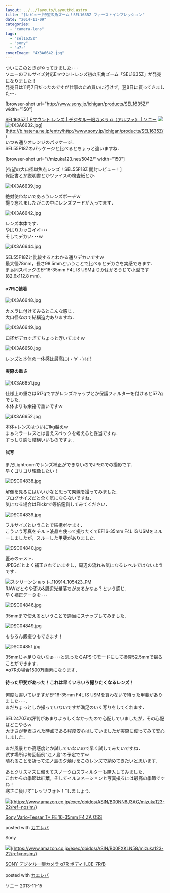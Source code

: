 ```yaml
---
layout: ../../layouts/LayoutMd.astro
title: "[レビュー]待望広角ズーム！SEL1635Z ファーストインプレッション"
date: "2014-11-09"
categories: 
  - "camera-lens"
tags: 
  - "sel1635z"
  - "sony"
  - "α7r"
coverImage: "4X3A6642.jpg"
---
```


ついにこのときがやってきました･･･  
ソニーのフルサイズ対応Eマウントレンズ初の広角ズーム「SEL1635Z」が発売になりました！  
発売日は11月7日だったのですが仕事のため買いに行けず，翌8日に買ってきました～．

\[browser-shot url="http://www.sony.jp/ichigan/products/SEL1635Z/" width="150"\]

[SEL1635Z | Eマウント レンズ | デジタル一眼カメラ α（アルファ） | ソニー](http://www.sony.jp/ichigan/products/SEL1635Z/) ![](/archive/images/4X3A6632.jpg)![4X3A6632.jpg](/archive/images/15127357853_84e9143198_b.jpg)](http://b.hatena.ne.jp/entry/http://www.sony.jp/ichigan/products/SEL1635Z/)  
いつも通りオレンジのパッケージ．  
SEL55F18Zのパッケージと比べるとちょっと違いますね．

\[browser-shot url="//mizuka123.net/5042/" width="150"\]

[待望の大口径単焦点レンズ！SEL55F18Z 開封レビュー！]  
保証書とか説明書とかツァイスの検査紙とか．

![4X3A6639.jpg](/archive/images/15561594897_bf82b6b9ea_b.jpg)
 
絶対使わないであろうレンズポーチｗ  
撮り忘れましたがこの中にレンズフードが入ってます．

![4X3A6642.jpg](/archive/images/15561935850_82d0cd6618_b.jpg)
 
レンズ本体です．  
やはりカッコイイ･･･  
そしてデカい･･･ｗ

![4X3A6644.jpg](/archive/images/15746764135_44bd6c1846_b.jpg)
 
SEL55F18Zと比較するとわかる通りデカいですｗ  
最大径78mm，長さ98.5mmということで比べるとデカさを実感できます．  
まぁ同スペックのEF16-35mm F4L IS USMよりかはかろうじて小型です(82.6x112.8 mm)．

#### α7Rに装着

![4X3A6648.jpg](/archive/images/15561606997_db869b566a_b.jpg)
 
カメラに付けてみるとこんな感じ．  
大口径なので結構迫力ありますね．

![4X3A6649.jpg](/archive/images/15748311942_eb45f34aaa_b.jpg)
 
口径がデカすぎてちょっと浮いてますｗ

![4X3A6650.jpg](/archive/images/15744877091_53b4e15f18_b.jpg)
 
レンズと本体の一体感は最高に(・∀・)ｲｲ!!

#### 実際の重さ

![4X3A6651.jpg](/archive/images/15561946830_f70c1b3c05_b.jpg)
 
仕様上の重さは517gですがレンズキャップとか保護フィルターを付けると577gでした．  
本体よりも余裕で重いですｗ

![4X3A6652.jpg](/archive/images/15744880581_0dc2f76b4f_b.jpg)
 
本体+レンズはついに1kg越えｗ  
まぁミラーレスとは言えスペックを考えると妥当ですね．  
ずっしり感も結構いいものですよ．

#### 試写

まだLightroomでレンズ補正ができないのでJPEGでの撮影です．  
早くゴリゴリ現像したい！

![DSC04838.jpg](/archive/images/15723004536_d2bfbf99f9_b.jpg)
 
解像を見るにはいいかなと思って架線を撮ってみました．  
ブログサイズだと全く気にならないですね．  
気になる場合はFlickrで等倍鑑賞してみてください．

![DSC04839.jpg](/archive/images/15126781664_bae8aa8580_b.jpg)
 
フルサイズということで結構ボケます．  
こういう写真をチルト液晶を使って撮りたくてEF16-35mm F4L IS USMをスルーしましたが，スルーした甲斐がありました．

![DSC04840.jpg](/archive/images/15561306108_97ee3faf33_b.jpg)
 
歪みのテスト．  
JPEGだとよく補正されていますし，周辺の流れも気になるレベルではないようです．

![スクリーンショット_110914_105423_PM](/archive/images/110914_105423_PM.jpg "スクリーンショット_110914_105423_PM")  
RAWだとやや歪み&周辺光量落ちがあるかなぁ？という感じ．  
早く補正データを･･･

![DSC04846.jpg](/archive/images/15746734815_d872cc1084_b.jpg)
 
35mmまで使えるということで適当にスナップしてみました．

![DSC04849.jpg](/archive/images/15561316498_1c9a9e6fa8_b.jpg)
 
もちろん飯撮りもできます！

![DSC04851.jpg](/archive/images/15561918590_9c0f09431f_b.jpg)
 
35mmじゃ足りないなぁ･･･と思ったらAPS-Cモードにして換算52.5mmで撮ることができます．  
※α7Rの場合1500万画素になります．

#### 待った甲斐があった！これは早くいろいろ撮りたくなるレンズ！

何度も書いていますがEF16-35mm F4L IS USMを買わないで待った甲斐がありました･･･．  
まだちょっとしか撮っていないですが満足のいく写りをしてくれます．

SEL2470Zの評判があまりよろしくなかったので心配していましたが，その心配はどこやらｗ  
大きさが発表された時点である程度安心はしていましたが実際に使ってみて安心しました．

まだ風景とか高感度とか試していないので早く試してみたいですね．  
試す場所は毎回恒例”江ノ島”の予定ですｗ  
晴れることを祈って江ノ島の夕焼けをこのレンズで納めてきたいと思います．

あとクリスマスに備えてスノークロスフィルターも購入してみました．  
これからの季節は紅葉，そしてイルミネーションと写真撮るには最高の季節ですね！  
寒さに負けず”レッツフォト！”しましょう．

![](/archive/images/31zEYxcGplL._SL160_.jpg)](https://www.amazon.co.jp/exec/obidos/ASIN/B00NN6J3AG/mizuka123-22/ref=nosim/)

[Sony Vario-Tessar T\* FE 16-35mm F4 ZA OSS](https://www.amazon.co.jp/exec/obidos/ASIN/B00NN6J3AG/mizuka123-22/ref=nosim/)

posted with [カエレバ](http://kaereba.com)

Sony

![](/archive/images/41SSfTbp1CL._SL160_.jpg)](https://www.amazon.co.jp/exec/obidos/ASIN/B00FXKLN58/mizuka123-22/ref=nosim/)

[SONY デジタル一眼カメラ α7R ボディ ILCE-7R/B](https://www.amazon.co.jp/exec/obidos/ASIN/B00FXKLN58/mizuka123-22/ref=nosim/)

posted with [カエレバ](http://kaereba.com)

ソニー 2013-11-15
